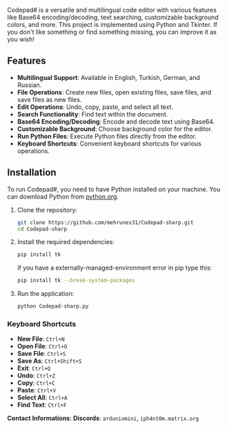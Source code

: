 Codepad# is a versatile and multilingual code editor with various features like Base64 encoding/decoding, text searching, customizable background colors, and more. This project is implemented using Python and Tkinter. If you don't like something or find something missing, you can improve it as you wish!

## Features

- **Multilingual Support**: Available in English, Turkish, German, and Russian.
- **File Operations**: Create new files, open existing files, save files, and save files as new files.
- **Edit Operations**: Undo, copy, paste, and select all text.
- **Search Functionality**: Find text within the document.
- **Base64 Encoding/Decoding**: Encode and decode text using Base64.
- **Customizable Background**: Choose background color for the editor.
- **Run Python Files**: Execute Python files directly from the editor.
- **Keyboard Shortcuts**: Convenient keyboard shortcuts for various operations.

## Installation

To run Codepad#, you need to have Python installed on your machine. You can download Python from [python.org](https://www.python.org/downloads/).

1. Clone the repository:

    ```sh
    git clone https://github.com/mehrunes31/Codepad-sharp.git
    cd Codepad-sharp
    ```

2. Install the required dependencies:

    ```sh
    pip install tk
    ```
   if you have a externally-managed-environment error in pip type this:
     ```sh
     pip install tk --break-system-packages
     ```

3. Run the application:

    ```sh
    python Codepad-sharp.py
    ```

### Keyboard Shortcuts

- **New File**: `Ctrl+N`
- **Open File**: `Ctrl+O`
- **Save File**: `Ctrl+S`
- **Save As**: `Ctrl+Shift+S`
- **Exit**: `Ctrl+Q`
- **Undo**: `Ctrl+Z`
- **Copy**: `Ctrl+C`
- **Paste**: `Ctrl+V`
- **Select All**: `Ctrl+A`
- **Find Text**: `Ctrl+F`

**Contact Informations**:
**Discords**: `arduniomini`, `iph4nt0m.matrix.org`
